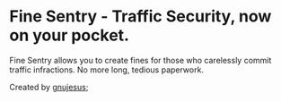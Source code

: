 # Fine Sentry - Traffic Security, now on your pocket.

Fine Sentry allows you to create fines for those who carelessly commit traffic infractions. No more long, tedious paperwork.

Created by [gnujesus](https://github.com/gnujesus);
